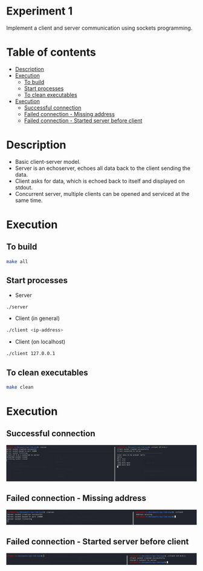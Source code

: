 <!-- omit in toc -->
# Experiment 1
Implement a client and server communication using sockets programming.

<!-- omit in toc -->
# Table of contents
- [Description](#description)
- [Execution](#execution)
  - [To build](#to-build)
  - [Start processes](#start-processes)
  - [To clean executables](#to-clean-executables)
- [Execution](#execution-1)
  - [Successful connection](#successful-connection)
  - [Failed connection - Missing address](#failed-connection---missing-address)
  - [Failed connection - Started server before client](#failed-connection---started-server-before-client)

# Description
- Basic client-server model.
- Server is an echoserver, echoes all data back to the client sending the data.
- Client asks for data, which is echoed back to itself and displayed on stdout.
- Concurrent server, multiple clients can be opened and serviced at the same time.

# Execution

## To build
```bash
make all
```

## Start processes
- Server
```bash
./server
```

- Client (in general)
```bash
./client <ip-address>
```
- Client (on localhost)
```bash
./client 127.0.0.1
```


## To clean executables
```bash
make clean
```

# Execution

## Successful connection
![Success](../images/e1-success.png)

## Failed connection - Missing address
![Missing address](../images/e1-fail1.png)

## Failed connection - Started server before client
![Client before server](../images/e1-fail2.png)